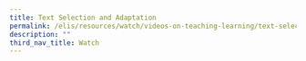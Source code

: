 ```yaml
---
title: Text Selection and Adaptation
permalink: /elis/resources/watch/videos-on-teaching-learning/text-selection-and-adaption/
description: ""
third_nav_title: Watch
---
```

